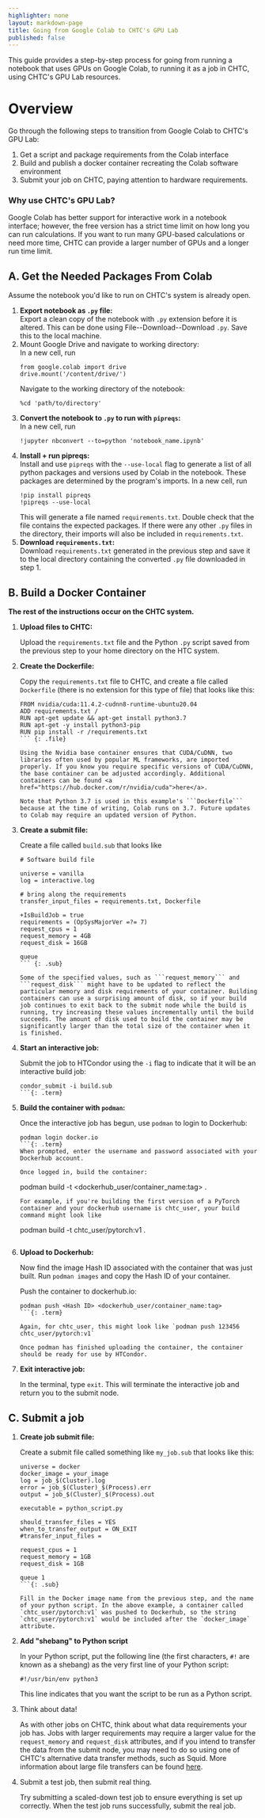 ```yaml
---
highlighter: none
layout: markdown-page
title: Going from Google Colab to CHTC's GPU Lab
published: false
---
```


This guide provides a step-by-step process for going from running a notebook 
that uses GPUs on Google Colab, to running it as a job in CHTC, using CHTC's 
GPU Lab resources. 

# Overview

Go through the following steps to transition from Google Colab to CHTC's GPU Lab: 

1. Get a script and package requirements from the Colab interface
1. Build and publish a docker container recreating the Colab software environment
1. Submit your job on CHTC, paying attention to hardware requirements.

### Why use CHTC's GPU Lab? 

Google Colab has better support for interactive work in a notebook interface; however, 
the free version has a strict time limit on how long you can run calculations. If you want
to run many GPU-based calculations or need more time, CHTC can provide a larger number 
of GPUs and a longer run time limit. 

## A. Get the Needed Packages From Colab

Assume the notebook you'd like to run on CHTC's system is already open.

1. **Export notebook as ```.py``` file:** <br />
    Export a clean copy of the notebook with ```.py``` extension before it is altered. This can be done using File--Download--Download ```.py```. Save this to the local machine.
1. Mount Google Drive and navigate to working directory: <br />
    In a new cell, run
    ```
    from google.colab import drive
    drive.mount('/content/drive/')
    ```
    Navigate to the working directory of the notebook:
    ```
    %cd 'path/to/directory'
    ```
1. **Convert the notebook to ```.py``` to run with ```pipreqs```:**<br />
    In a new cell, run
    ```
    !jupyter nbconvert --to=python 'notebook_name.ipynb'
    ```
1. **Install + run pipreqs:** <br />
    Install and use ```pipreqs``` with the ```--use-local``` flag to generate a list of all python packages and versions used by Colab in the notebook. These packages are determined by the program's imports. In a new cell, run
    ```
    !pip install pipreqs
    !pipreqs --use-local
    ```
    This will generate a file named ```requirements.txt```. Double check that the file contains the expected packages. If there were any other ```.py``` files in the directory, their imports will also be included in ```requirements.txt```.
1. **Download ```requirements.txt```:** <br />
    Download ```requirements.txt``` generated in the previous step and save it to the local directory containing the converted ```.py``` file downloaded in step 1.

## B. Build a Docker Container

<b>The rest of the instructions occur on the CHTC system.</b>

1. **Upload files to CHTC:**<br />

	Upload the `requirements.txt` file and the Python `.py` script saved from 
	the previous step to your home directory on the HTC system. 

1. **Create the Dockerfile:**<br />

    Copy the `requirements.txt` file to CHTC, and create a file called `Dockerfile` (there is no extension for this type of file) that looks like this:

    ```
    FROM nvidia/cuda:11.4.2-cudnn8-runtime-ubuntu20.04
    ADD requirements.txt /
    RUN apt-get update && apt-get install python3.7
    RUN apt-get -y install python3-pip
    RUN pip install -r /requirements.txt
    ``` {: .file}
    
    Using the Nvidia base container ensures that CUDA/CuDNN, two libraries often used by popular ML frameworks, are imported properly. If you know you require specific versions of CUDA/CuDNN, the base container can be adjusted accordingly. Additional containers can be found <a href="https://hub.docker.com/r/nvidia/cuda">here</a>.

    Note that Python 3.7 is used in this example's ```Dockerfile``` because at the time of writing, Colab runs on 3.7. Future updates to Colab may require an updated version of Python.

1. **Create a submit file:**

    Create a file called ```build.sub``` that looks like

    ```
    # Software build file

    universe = vanilla
    log = interactive.log

    # bring along the requirements
    transfer_input_files = requirements.txt, Dockerfile

    +IsBuildJob = true
    requirements = (OpSysMajorVer =?= 7)
    request_cpus = 1
    request_memory = 4GB
    request_disk = 16GB

    queue
    ``` {: .sub}

    Some of the specified values, such as ```request_memory``` and ```request_disk``` might have to be updated to reflect the particular memory and disk requirements of your container. Building containers can use a surprising amount of disk, so if your build job continues to exit back to the submit node while the build is running, try increasing these values incrementally until the build succeeds. The amount of disk used to build the container may be significantly larger than the total size of the container when it is finished.

1. **Start an interactive job:**
    
    Submit the job to HTCondor using the ```-i``` flag to indicate that it will be an interactive build job:
    ```
    condor_submit -i build.sub
    ```{: .term}
    
1. **Build the container with `podman`:** 

    Once the interactive job has begun, use ```podman``` to login to Dockerhub:
    ```
    podman login docker.io
    ```{: .term}
    When prompted, enter the username and password associated with your Dockerhub account.

    Once logged in, build the container:
    ```
    podman build -t <dockerhub_user/container_name:tag> .
    ```{: .term}
    For example, if you're building the first version of a PyTorch container and your dockerhub username is chtc_user, your build command might look like 
    
    ```
    podman build -t chtc_user/pytorch:v1 .
    ```{: .term}
    
1. **Upload to Dockerhub:**

    Now find the image Hash ID associated with the container that was just built. Run `podman images` and copy the Hash ID of your container.

    Push the container to dockerhub.io:

    ```
    podman push <Hash ID> <dockerhub_user/container_name:tag>
    ```{: .term}
    
    Again, for chtc_user, this might look like `podman push 123456 chtc_user/pytorch:v1`

    Once podman has finished uploading the container, the container should be ready for use by HTCondor.

1. **Exit interactive job:**

    In the terminal, type `exit`. This will terminate the interactive job and return you to the submit node.

## C. Submit a job

1. **Create job submit file:**

	Create a submit file called something like `my_job.sub` that looks like this: 

    ```
    universe = docker
    docker_image = your_image
    log = job_$(Cluster).log
    error = job_$(Cluster)_$(Process).err
    output = job_$(Cluster)_$(Process).out

    executable = python_script.py

    should_transfer_files = YES
    when_to_transfer_output = ON_EXIT
    #transfer_input_files = 

    request_cpus = 1
    request_memory = 1GB
    request_disk = 1GB

    queue 1
    ```{: .sub}

    Fill in the Docker image name from the previous step, and the name of your python script. In the above example, a container called `chtc_user/pytorch:v1` was pushed to Dockerhub, so the string `chtc_user/pytorch:v1` would be included after the `docker_image` attribute.

1. **Add "shebang" to Python script**

	In your Python script, put the following line (the first characters, `#!` are 
	known as a shebang) as the very first line of your Python script: 
	
	```
	#!/usr/bin/env python3
	```
    
    This line indicates that you want the script to be run as a Python script. 

1. Think about data! 

    As with other jobs on CHTC, think about what data requirements your job has. Jobs with larger requirements may require a larger value for the ```request_memory``` and ```request_disk``` attributes, and if you intend to transfer the data from the submit node, you may need to do so using one of CHTC's alternative data transfer methods, such as Squid. More information about large file transfers can be found <a href="https://chtc.cs.wisc.edu/uw-research-computing/file-avail-largedata">here</a>.
1. Submit a test job, then submit real thing.

    Try submitting a scaled-down test job to ensure everything is set up correctly. When the test job runs successfully, submit the real job.
